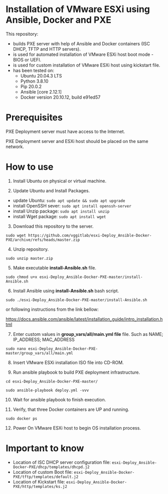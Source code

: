 # Installation of VMware ESXi using Ansible, Docker and PXE

This repository:
- builds PXE server with help of Ansible and Docker containers (ISC DHCP, TFTP and HTTP servers).
- is used for automated installation of VMware ESXi host boot mode - BIOS or UEFI.
- is used for custom installation of VMware ESXi host using kickstart file.
- has been tested on:
   * Ubuntu 20.04.3 LTS
   * Python 3.8.10
   * Pip 20.0.2
   * Ansible [core 2.12.1]
   * Docker version 20.10.12, build e91ed57

# Prerequisites

PXE Deployment server must have access to the Internet.

PXE Deployment server and ESXi host should be placed on the same network.

# How to use

1. Install Ubuntu on physical or virtual machine.

2. Update Ubuntu and Install Packages.
  * update Ubuntu: `sudo apt update && sudo apt upgrade`
  * install OpenSSH sever: `sudo apt install openssh-server`
  * install Unzip package: `sudo apt install unzip`
  * install Wget package: `sudo apt install wget`

3. Download this repository to the server.

`sudo wget https://github.com/vggitlab/esxi-Deploy_Ansible-Docker-PXE/archive/refs/heads/master.zip` 

4. Unzip repository.

`sudo unzip master.zip`

5. Make executable **install-Ansible.sh** file.

`sudo chmod u+x esxi-Deploy_Ansible-Docker-PXE-master/install-Ansible.sh`

6. Install Ansible using **install-Ansible.sh** bash script.

`sudo ./esxi-Deploy_Ansible-Docker-PXE-master/install-Ansible.sh`

or following instructions from the link bellow:

https://docs.ansible.com/ansible/latest/installation_guide/intro_installation.html

7. Enter custom values in **group_vars/all/main.yml file** file. Such as NAME; IP_ADDRESS; MAC_ADDRESS

`sudo nano esxi-Deploy_Ansible-Docker-PXE-master/group_vars/all/main.yml`

8. Insert VMware ESXi installation ISO file into CD-ROM.

9. Run ansible playbook to build PXE deployment infrastructure.

`cd esxi-Deploy_Ansible-Docker-PXE-master/`

`sudo ansible-playbook deploy.yml -vvv`

10. Wait for ansible playbook to finish execution.

11. Verify, that three Docker containers are UP and running.

`sudo docker ps`

12. Power On VMware ESXi host to begin OS installation process.

# Important to know

- Location of ISC DHCP server configuration file: `esxi-Deploy_Ansible-Docker-PXE/dhcp/templates/dhcpd.j2`
- Location of custom Boot file: `esxi-Deploy_Ansible-Docker-PXE/tftp/templates/default.j2`
- Location of Kickstart file: `esxi-Deploy_Ansible-Docker-PXE/http/templates/ks.j2`
